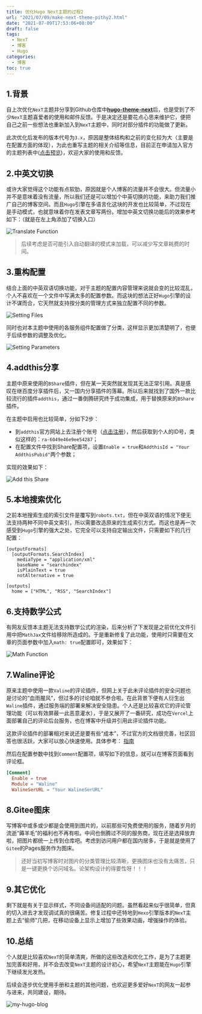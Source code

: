 ```yaml
---
title: 优化Hugo Next主题的过程2
url: "2021/07/09/make-next-theme-pithy2.html"
date: "2021-07-09T17:53:06+08:00"
draft: false
tags:
  - NexT
  - 博客
  - Hugo
categories:
  - 博客
toc: true
---
```


## 1.背景

自上次优化`NexT`主题并分享到Github仓库中[**hugo-theme-next**](https://github.com/elkan1788/hugo-theme-next)后，也是受到了不少`NexT`主题喜爱者的使用和邮件反馈。于是决定还是要花点心思来维护它，便把自己之前一些想法也重新加入到`NexT`主题中，同时对部分插件的功能做了更新。

此次优化后发布的版本代号为`3.x`，原因是整体结构和之前的变化较为大（主要是在配置方面的体现），为此也重写主题的相关介绍等信息，目前正在申请加入官方的主题列表中([点击预览](https://deploy-preview-73--hugothemes.netlify.app/themes/hugo-theme-next/))，欢迎大家的使用和反馈。

<!--more-->

## 2.中英文切换

或许大家觉得这个功能有点软肋，原因就是个人博客的流量并不会很大。但流量小并不是意味着没有流量，所以我们还是可以增加个中英切换的功能，来助力我们推广自己的博客空间。而且`Hugo`引擎在多语言化这块的开发也比较简单，不过现在是手动模式，也就意味着你在发表文章写两份。增加中英文切换功能后的效果参考如下：（就是在左上角添加了切换入口）

![Translate Function](//lisenhui.gitee.io/imgs/blog/2021/07-09-hugo-next-translate-func.png)

> 后续考虑是否可能引入自动翻译的模式来加载，可以减少写文章耗费的时间。

## 3.重构配置

结合上面的中英双语切换功能，对于主题的配置内容管理来说就会变的比较混乱，个人不喜欢在一个文件中写满太多的配置参数。而这块的想法正好`Hugo`引擎的设计不谋而合，它天然就支持按分类的管理方式来独立配置不同的参数。

![Setting Files](//lisenhui.gitee.io/imgs/blog/2021/07-09-hugo-next-setting-files.png)

同时也对本主题中使用的各服务组件配置做了分类，这样显示更加清楚明了，也便于后续参数的调整及优化。

![Setting Parameters](//lisenhui.gitee.io/imgs/blog/2021/07-09-hugo-next-setting-paras.png)

## 4.addthis分享

主题中原来使用的`BShare`插件，但在某一天突然就发现其无法正常引用。真是感叹在继百度分享插件后，又一国内分享插件的落幕。所以后来就找到了国外一款比较流行的插件`addthis`，通过一番倒腾研究终于成功集成，用于替换原来的`BShare`插件。

在主题中启用也比较简单，分如下2步：

- 到`addthis`官方网站上去注册个账号（[点击注册](https://www.addthis.com/register)），然后获取到个人的ID号，类似这样的：`ra-6049e46e9ee54287`；
- 在配置文件中找到Share配置项，设置`Enable = true`和`AddthisId = "Your AddthisPubid"`两个参数；

实现的效果如下：

![Add this Share](//lisenhui.gitee.io/imgs/blog/2021/07-09-hugo-next-addthis-share.png)

## 5.本地搜索优化

之前本地搜索生成的索引文件是覆写到`robots.txt`，但在中英双语的情况下便无法支持两种不同中英文索引，所以需要改造原来的生成索引方式。而这也是再一次感受到`Hugo`引擎的强大之处，它完全可以支持自定输出文件，只需要如下的几行配置：

```tmol
[outputFormats]
  [outputFormats.SearchIndex]
    mediaType = "application/xml"
    baseName = "searchindex"
    isPlainText = true
    notAlternative = true

[outputs]
  home = ["HTML", "RSS", "SearchIndex"]
```

## 6.支持数学公式

有网友反馈本主题无法支持数学公式的渲染，后来分析了下发现是之前优化文件引用中把`MathJax`文件给移除所造成的。于是重新修复了此功能，使用时只需要在文章的页面参数中加入`math: true`配置即可，效果如下：

![Math Function](//lisenhui.gitee.io/imgs/blog/2021/07-09-hugo-next-math-func.png)

## 7.Waline评论

原来主题中使用一款`Valine`的评论插件，但网上关于此未评论插件的安全问题也是讨论的“血雨腥风”，但过多的讨论咱就不参合啦。在此背景下便有人衍生出`Waline`插件，通过服务端的部署来解决安全隐患。个人还是比较喜欢它的评论管理功能（可以有效屏蔽一此恶意灌水），于是又展开了一番研究，成功在`Vercel`上面部署自己的评论后台服务，也在博客中升级并引用此评论插件功能。

这款评论插件的部署相对来说还是要有些“成本”，不过官方的文档很完善，社区回答也很活跃，大家可以放心快速使用。具体参考： [指南](https://waline.js.org/guide/get-started.html#vercel-%E9%83%A8%E7%BD%B2-%E6%9C%8D%E5%8A%A1%E7%AB%AF)

然后在配置参数中找到`Comment`配置项，填写如下的信息，就可以在博客页面看到评论框。

```toml
[Comment]
  Enable = true
  Module = "Waline"
  WalineSerURL = "Your WalineSerURL"
```

## 8.Gitee图床

写博客中或多或少都是会使用到图片的，以前那些可免费使用的服务，随着岁月的流逝“薅羊毛”的福利也不再有啦。中间也倒腾过不同的服务商，现在还是选择放弃啦，把图片都统一上传到仓库吧。考虑到访问用户都在国内居多，于是就是使用了`Gitee`的Pages服务作为图床。

> 还好当初写博客时对图片的分类管理比较清晰，更换图床也没有太痛苦，只是一键更换个访问域名。论架构设计的得要性呀！！！

## 9.其它优化

剩下就是有关于显示样式，不同设备间适配的问题。虽然看起来似乎很简单，但真的切入进去才发现调试真的很痛苦。修复过程中还特地到`Hexo`引擎版本的`NexT`主题上去“偷师”几把，在移动设备上显示上增加了些效果动画，增强操作的体验。

## 10.总结

个人就是比较喜欢`NexT`的简单清爽，所做的这些改造和优化工作，是为了主题更加完善和好用，并不会去改变`NexT`主题的设计初心，希望`NexT`主题能在`Hugo`引擎下继续发光发热。

后续会逐步优化使用手册和主题的其他问题，也欢迎更多爱好`NexT`的网友一起参与进来，共同建设，期待。

![my-hugo-blog](https://lisenhui.gitee.io/imgs/blog/my-hugo-blog.png)
